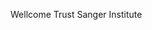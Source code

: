 [//]: # (Created by ./bin/manage_files.pl from ./species/Spirometra_erinaceieuropaei/PRJEB1202/Spirometra_erinaceieuropaei_PRJEB1202.summary.html on Thu Jun 11 13:45:47 2020)
Wellcome Trust Sanger Institute
